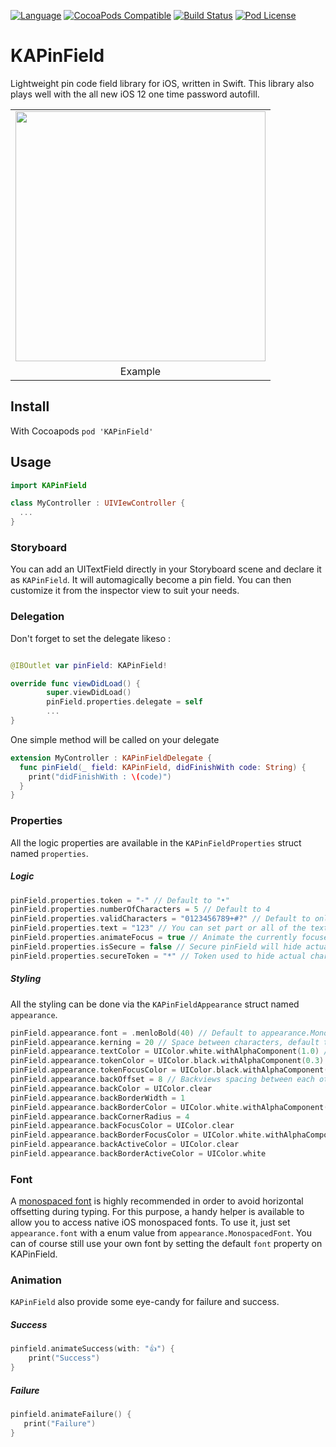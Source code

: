 [![Language](https://img.shields.io/badge/swift-5.0-blue.svg)](http://swift.org)
[![CocoaPods Compatible](https://img.shields.io/cocoapods/v/KAPinField.svg)](https://img.shields.io/cocoapods/v/KAPinField.svg)
[![Build Status](https://travis-ci.org/kirualex/KAPinField.svg?branch=master)](https://travis-ci.org/kirualex/KAPinField)
[![Pod License](http://img.shields.io/cocoapods/l/SDWebImage.svg?style=flat)](https://raw.githubusercontent.com/kirualex/SwiftyGif/master/LICENSE)

# KAPinField
Lightweight pin code field library for iOS, written in Swift.
This library also plays well with the all new iOS 12 one time password autofill.

<table>
  <tr>
    <td>
      <img src="https://github.com/kirualex/KAPinField/blob/4.0.0/preview1.gif"  width="400"  />
    </td>
  </tr>
  <tr>
  <td align=center>
      Example
    </td>
   </tr>
 </table>

## Install
With Cocoapods
`pod 'KAPinField'`

## Usage
```swift
import KAPinField

class MyController : UIVIewController {
  ...
}
```

### Storyboard
You can add an UITextField directly in your Storyboard scene and declare it as `KAPinField`. It will automagically become a pin field. You can then customize it from the inspector view to suit your needs.

### Delegation
Don't forget to set the delegate likeso :
```swift

@IBOutlet var pinField: KAPinField!

override func viewDidLoad() {
        super.viewDidLoad()
        pinField.properties.delegate = self
        ...
}
```

One simple method will be called on your delegate
```swift
extension MyController : KAPinFieldDelegate {
  func pinField(_ field: KAPinField, didFinishWith code: String) {
    print("didFinishWith : \(code)")
  }
}
```

### Properties
All the logic properties are available in the `KAPinFieldProperties` struct named `properties`.

##### Logic
```swift
pinField.properties.token = "-" // Default to "•"
pinField.properties.numberOfCharacters = 5 // Default to 4
pinField.properties.validCharacters = "0123456789+#?" // Default to only numbers, "0123456789"
pinField.properties.text = "123" // You can set part or all of the text
pinField.properties.animateFocus = true // Animate the currently focused token
pinField.properties.isSecure = false // Secure pinField will hide actual input
pinField.properties.secureToken = "*" // Token used to hide actual character input when using isSecure = true
```

##### Styling
All the styling can be done via the `KAPinFieldAppearance` struct named `appearance`.

```swift
pinField.appearance.font = .menloBold(40) // Default to appearance.MonospacedFont.menlo(40)
pinField.appearance.kerning = 20 // Space between characters, default to 16
pinField.appearance.textColor = UIColor.white.withAlphaComponent(1.0) // Default to nib color or black if initialized programmatically.
pinField.appearance.tokenColor = UIColor.black.withAlphaComponent(0.3) // token color, default to text color
pinField.appearance.tokenFocusColor = UIColor.black.withAlphaComponent(0.3)  // token focus color, default to token color
pinField.appearance.backOffset = 8 // Backviews spacing between each other
pinField.appearance.backColor = UIColor.clear
pinField.appearance.backBorderWidth = 1
pinField.appearance.backBorderColor = UIColor.white.withAlphaComponent(0.2)
pinField.appearance.backCornerRadius = 4
pinField.appearance.backFocusColor = UIColor.clear
pinField.appearance.backBorderFocusColor = UIColor.white.withAlphaComponent(0.8)
pinField.appearance.backActiveColor = UIColor.clear
pinField.appearance.backBorderActiveColor = UIColor.white
```

### Font
A [monospaced font](https://en.wikipedia.org/wiki/Monospaced_font) is highly recommended in order to avoid horizontal offsetting during typing. For this purpose, a handy helper is available to allow you to access native iOS monospaced fonts.
To use it, just set `appearance.font` with a enum value from `appearance.MonospacedFont`.
You can of course still use your own font by setting the default `font` property on KAPinField.

### Animation
`KAPinField` also provide some eye-candy for failure and success.

##### Success
```swift
pinfield.animateSuccess(with: "👍") {
    print("Success")
}
```

##### Failure
```swift
pinfield.animateFailure() {
   print("Failure")
}
```
